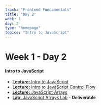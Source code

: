 ```yaml
---
track: "Frontend Fundamentals"
title: "Day 2"
week: 1
day: 2
type: "homepage"
topics: "Intro to JavaScript"
---
```



# Week 1 - Day 2

#### Intro to JavaScript

- [**Lecture:** Intro to JavaScript](/frontend-fundamentals/week-1/day-2/lecture-materials/intro-to-javascript/)
- [**Lecture:** Intro to JavaScript Control Flow](/frontend-fundamentals/week-1/day-2/lecture-materials/intro-to-javascript-control-flow/)
- [**Lecture:** JavaScript Arrays](/frontend-fundamentals/week-1/day-2/lecture-materials/intro-to-javascript-arrays/)
- [**Lab**: JavaScript Arrays Lab](/frontend-fundamentals/week-1/day-2/labs/javascript-arrays-lab/) - **Deliverable**


<!-- 


<hr>

#### Lesson Recordings

- [**Intro to JavaScript**]()
- [**JavaScript Control Flow**]() 
- [**Intro to JavaScript Arrays**]()  
-->
